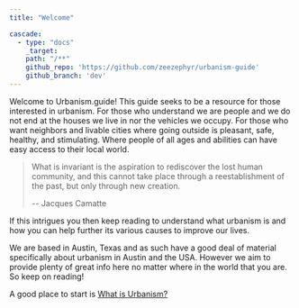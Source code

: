 ```yaml
---
title: "Welcome"

cascade:
  - type: "docs"
    _target:
    path: "/**"
    github_repo: 'https://github.com/zeezephyr/urbanism-guide'
    github_branch: 'dev'
---
```

Welcome to Urbanism.guide! This guide seeks to be a resource for those interested in urbanism. For those who understand we are people and we do not end at the houses we live in nor the vehicles we occupy. For those who want neighbors and livable cities where going outside is pleasant, safe, healthy, and stimulating. Where people of all ages and abilities can have easy access to their local world.
<!--more-->

> What is invariant is the aspiration to rediscover the lost human community, and this cannot take place through a reestablishment of the past, but only through new creation.
>
> \-\- Jacques Camatte

If this intrigues you then keep reading to understand what urbanism is and how you can help further its various causes to improve our lives.

We are based in Austin, Texas and as such have a good deal of material specifically about urbanism in Austin and the USA. However we aim to provide plenty of great info here no matter where in the world that you are. So keep on reading!

A good place to start is [What is Urbanism?](/getting_started/what_is_urbanism.md)